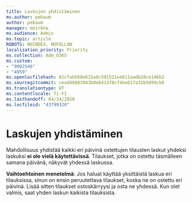 ```yaml
---
title: Laskujen yhdistäminen
ms.author: pebaum
author: pebaum
manager: mnirkhe
ms.audience: Admin
ms.topic: article
ROBOTS: NOINDEX, NOFOLLOW
localization_priority: Priority
ms.collection: Adm_O365
ms.custom:
- "9002546"
- "4959"
ms.openlocfilehash: 81cfab560e615a8c591521e4611aadb28ce146b2
ms.sourcegitcommit: cead49883943b0eb413f8cf4be617a32b5099cb6
ms.translationtype: HT
ms.contentlocale: fi-FI
ms.lasthandoff: 04/24/2020
ms.locfileid: "43799320"
---
```

# <a name="combine-invoices"></a>Laskujen yhdistäminen

Mahdollisuus yhdistää kaikki eri päivinä ostettujen tilausten laskut yhdeksi laskuksi **ei ole vielä käytettävissä**. Tilaukset, jotka on ostettu täsmälleen samana päivänä, näkyvät yhdessä laskussa.

**Vaihtoehtoinen menetelmä**: Jos haluat käyttää yksittäistä laskua eri tilauksissa, sinun on ensin peruutettava tilaukset, koska ne on ostettu eri päivinä. Lisää sitten tilaukset ostoskärryysi ja osta ne yhdessä. Kun olet valmis, saat yhden laskun kaikista tilauksista.
